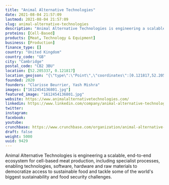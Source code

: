 ```yaml
---
title: "Animal Alternative Technologies"
date: 2021-08-04 21:57:09
lastmod: 2021-08-04 21:57:09
slug: animal-alternative-technologies
description: "Animal Alternative Technologies is engineering a scalable, end-to-end ecosystem for cell-based meat production, including specialist processes, enabling technologies, software, hardware and raw materials to democratize access to sustainable food and tackle some of the world's biggest sustainability and food security challenges."
proteins: [Cell-Based]
products: [Meat, Technology & Equipment]
business: [Production]
finance_type: []
country: "United Kingdom"
country_code: "GB"
city: "Cambridge"
postal_code: "CB2 3BU"
location: [52.205337, 0.121817]
location_geojson: "{\"type\":\"Point\",\"coordinates\":[0.121817,52.205337]}"
founded: 2020
founders: "Clarisse Beurrier, Yash Mishra"
images: ["1612454136801.jpg"]
featured_image: "1612454136801.jpg"
website: https://www.animalalternativetechnologies.com/
linkedin: https://www.linkedin.com/company/animal-alternative-technologies/
twitter: 
instagram: 
facebook: 
youtube: 
crunchbase: https://www.crunchbase.com/organization/animal-alternative-technologies
draft: false
weight: 5000
uuid: 9429
---
```

Animal Alternative Technologies is engineering a scalable, end-to-end ecosystem for cell-based meat production, including specialist processes, enabling technologies, software, hardware and raw materials to democratize access to sustainable food and tackle some of the world's biggest sustainability and food security challenges.
